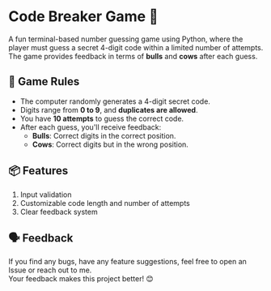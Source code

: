 # Code Breaker Game 🎯
A fun terminal-based number guessing game using Python, where the player must guess a secret 4-digit code within a limited number of attempts.<br>
The game provides feedback in terms of **bulls** and **cows** after each guess.<br>

## 🧠 Game Rules <br>
- The computer randomly generates a 4-digit secret code. <br>
- Digits range from **0 to 9**, and **duplicates are allowed**.<br>
- You have **10 attempts** to guess the correct code.<br>
- After each guess, you'll receive feedback:<br>
  - **Bulls**: Correct digits in the correct position.<br>
  - **Cows**: Correct digits but in the wrong position.<br>

## 📦 Features
1. Input validation
2. Customizable code length and number of attempts
3. Clear feedback system

## 🗣️ Feedback
If you find any bugs, have any feature suggestions, feel free to open an Issue or reach out to me.<br>
Your feedback makes this project better! 😊
